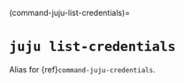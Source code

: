 (command-juju-list-credentials)=
# `juju list-credentials`

Alias for {ref}`command-juju-credentials`.